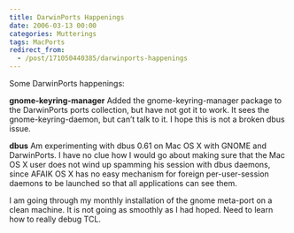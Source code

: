 ```yaml
---
title: DarwinPorts Happenings
date: 2006-03-13 00:00
categories: Mutterings
tags: MacPorts
redirect_from:
  - /post/171050440385/darwinports-happenings
---
```

Some DarwinPorts happenings:

__gnome-keyring-manager__
Added the gnome-keyring-manager package to the DarwinPorts ports collection, but have not got it to work. It sees the gnome-keyring-daemon, but can&rsquo;t talk to it. I hope this is not a broken dbus issue.

__dbus__
Am experimenting with dbus 0.61 on Mac OS X with GNOME and DarwinPorts. I have no clue how I would go about making sure that the Mac OS X user does not wind up spamming his session with dbus daemons, since AFAIK OS X has no easy mechanism for foreign per-user-session daemons to be launched so that all applications can see them.

I am going through my monthly installation of the gnome meta-port on a clean machine. It is not going as smoothly as I had hoped. Need to learn how to really debug TCL.
